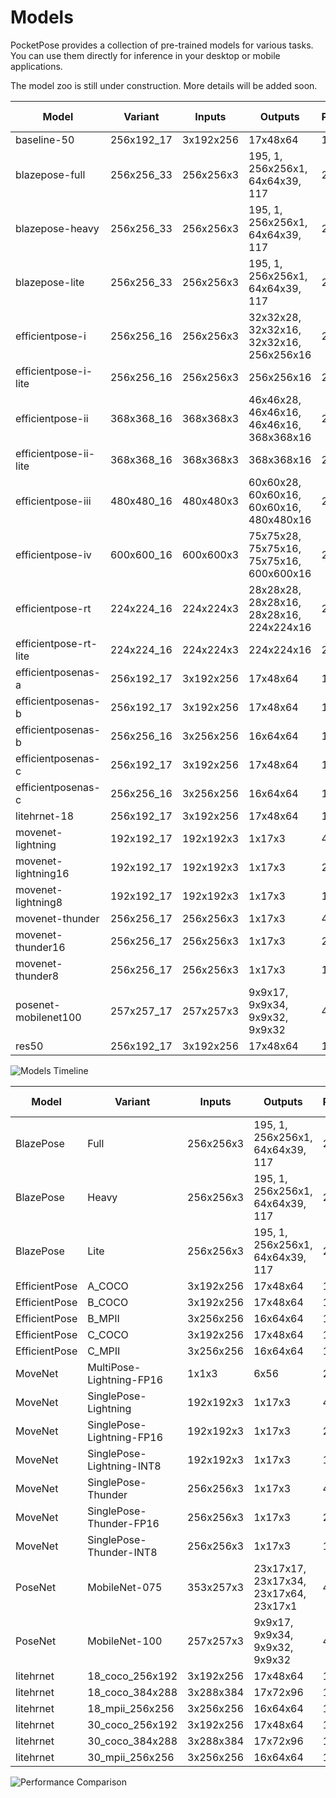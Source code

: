 # Models

PocketPose provides a collection of pre-trained models for various tasks. You can use them directly for inference in your desktop or mobile applications.

The model zoo is still under construction. More details will be added soon.

| Model                 | Variant    | Inputs    | Outputs                                  |   Precision |   Size (MB) |   FLOPs (M) |   Params (M) |
|-----------------------|------------|-----------|------------------------------------------|-------------|-------------|-------------|--------------|
| baseline-50           | 256x192_17 | 3x192x256 | 17x48x64                                 |           1 |       32.83 |     8041.66 |        23.49 |
| blazepose-full        | 256x256_33 | 256x256x3 | 195, 1, 256x256x1, 64x64x39, 117         |           2 |        6.14 |      774.26 |         3.17 |
| blazepose-heavy       | 256x256_33 | 256x256x3 | 195, 1, 256x256x1, 64x64x39, 117         |           2 |       26.43 |     3858.81 |        13.75 |
| blazepose-lite        | 256x256_33 | 256x256x3 | 195, 1, 256x256x1, 64x64x39, 117         |           2 |        2.69 |      397.56 |         1.36 |
| efficientpose-i       | 256x256_16 | 256x256x3 | 32x32x28, 32x32x16, 32x32x16, 256x256x16 |           2 |        1.43 |     1495.89 |         0.69 |
| efficientpose-i-lite  | 256x256_16 | 256x256x3 | 256x256x16                               |           2 |        1.1  |     1360    |         0.55 |
| efficientpose-ii      | 368x368_16 | 368x368x3 | 46x46x28, 46x46x16, 46x46x16, 368x368x16 |           2 |        3.37 |     7305.14 |         1.67 |
| efficientpose-ii-lite | 368x368_16 | 368x368x3 | 368x368x16                               |           2 |        2.74 |     6883.47 |         1.4  |
| efficientpose-iii     | 480x480_16 | 480x480x3 | 60x60x28, 60x60x16, 60x60x16, 480x480x16 |           2 |        6.24 |    22606.7  |         3.14 |
| efficientpose-iv      | 600x600_16 | 600x600x3 | 75x75x28, 75x75x16, 75x75x16, 600x600x16 |           2 |       12.56 |    71566.1  |         6.41 |
| efficientpose-rt      | 224x224_16 | 224x224x3 | 28x28x28, 28x28x16, 28x28x16, 224x224x16 |           2 |        0.92 |      739.09 |         0.43 |
| efficientpose-rt-lite | 224x224_16 | 224x224x3 | 224x224x16                               |           2 |        0.75 |      721.71 |         0.37 |
| efficientposenas-a    | 256x192_17 | 3x192x256 | 17x48x64                                 |           1 |        1.49 |      726.3  |         1.15 |
| efficientposenas-b    | 256x192_17 | 3x192x256 | 17x48x64                                 |           1 |        3.52 |     1980.43 |         3.03 |
| efficientposenas-b    | 256x256_16 | 3x256x256 | 16x64x64                                 |           1 |        3.52 |     2640.31 |         3.03 |
| efficientposenas-c    | 256x192_17 | 3x192x256 | 17x48x64                                 |           1 |        5.34 |     2681.48 |         4.77 |
| efficientposenas-c    | 256x256_16 | 3x256x256 | 16x64x64                                 |           1 |        5.34 |     3575.04 |         4.77 |
| litehrnet-18          | 256x192_17 | 3x192x256 | 17x48x64                                 |           1 |        1.77 |      406.01 |         1.11 |
| movenet-lightning     | 192x192_17 | 192x192x3 | 1x17x3                                   |           4 |        8.94 |      541.61 |         2.32 |
| movenet-lightning16   | 192x192_17 | 192x192x3 | 1x17x3                                   |           2 |        4.54 |      541.61 |         2.32 |
| movenet-lightning8    | 192x192_17 | 192x192x3 | 1x17x3                                   |           1 |        2.76 |      541.61 |         2.32 |
| movenet-thunder       | 256x256_17 | 256x256x3 | 1x17x3                                   |           4 |       23.87 |     2440.7  |         6.23 |
| movenet-thunder16     | 256x256_17 | 256x256x3 | 1x17x3                                   |           2 |       12    |     2440.7  |         6.23 |
| movenet-thunder8      | 256x256_17 | 256x256x3 | 1x17x3                                   |           1 |        6.8  |     2440.7  |         6.23 |
| posenet-mobilenet100  | 257x257_17 | 257x257x3 | 9x9x17, 9x9x34, 9x9x32, 9x9x32           |           4 |       12.65 |     1674.53 |         3.31 |
| res50                 | 256x192_17 | 3x192x256 | 17x48x64                                 |           1 |       32.83 |     8041.66 |        23.49 |

![Models Timeline](images/model_timeline.png)

| Model         | Variant                   | Inputs    | Outputs                               |   Precision |   Size (MB) |   FLOPs (M) |   Params (M) |
|---------------|---------------------------|-----------|---------------------------------------|-------------|-------------|-------------|--------------|
| BlazePose     | Full                      | 256x256x3 | 195, 1, 256x256x1, 64x64x39, 117      |           2 |        6.14 |      774.26 |         3.17 |
| BlazePose     | Heavy                     | 256x256x3 | 195, 1, 256x256x1, 64x64x39, 117      |           2 |       26.43 |     3858.81 |        13.75 |
| BlazePose     | Lite                      | 256x256x3 | 195, 1, 256x256x1, 64x64x39, 117      |           2 |        2.69 |      397.56 |         1.36 |
| EfficientPose | A_COCO                    | 3x192x256 | 17x48x64                              |           1 |        1.49 |      726.3  |         1.15 |
| EfficientPose | B_COCO                    | 3x192x256 | 17x48x64                              |           1 |        3.52 |     1980.43 |         3.03 |
| EfficientPose | B_MPII                    | 3x256x256 | 16x64x64                              |           1 |        3.52 |     2640.31 |         3.03 |
| EfficientPose | C_COCO                    | 3x192x256 | 17x48x64                              |           1 |        5.34 |     2681.48 |         4.77 |
| EfficientPose | C_MPII                    | 3x256x256 | 16x64x64                              |           1 |        5.34 |     3575.04 |         4.77 |
| MoveNet       | MultiPose-Lightning-FP16  | 1x1x3     | 6x56                                  |           2 |        9.14 |        9.4  |         4.72 |
| MoveNet       | SinglePose-Lightning      | 192x192x3 | 1x17x3                                |           4 |        8.94 |      541.61 |         2.32 |
| MoveNet       | SinglePose-Lightning-FP16 | 192x192x3 | 1x17x3                                |           2 |        4.54 |      541.61 |         2.32 |
| MoveNet       | SinglePose-Lightning-INT8 | 192x192x3 | 1x17x3                                |           1 |        2.76 |      541.61 |         2.32 |
| MoveNet       | SinglePose-Thunder        | 256x256x3 | 1x17x3                                |           4 |       23.87 |     2440.7  |         6.23 |
| MoveNet       | SinglePose-Thunder-FP16   | 256x256x3 | 1x17x3                                |           2 |       12    |     2440.7  |         6.23 |
| MoveNet       | SinglePose-Thunder-INT8   | 256x256x3 | 1x17x3                                |           1 |        6.8  |     2440.7  |         6.23 |
| PoseNet       | MobileNet-075             | 353x257x3 | 23x17x17, 23x17x34, 23x17x64, 23x17x1 |           4 |        4.82 |     1358.86 |         1.26 |
| PoseNet       | MobileNet-100             | 257x257x3 | 9x9x17, 9x9x34, 9x9x32, 9x9x32        |           4 |       12.65 |     1674.53 |         3.31 |
| litehrnet     | 18_coco_256x192           | 3x192x256 | 17x48x64                              |           1 |        1.77 |      406.01 |         1.11 |
| litehrnet     | 18_coco_384x288           | 3x288x384 | 17x72x96                              |           1 |        1.77 |      913.26 |         1.11 |
| litehrnet     | 18_mpii_256x256           | 3x256x256 | 16x64x64                              |           1 |        1.77 |      540.95 |         1.11 |
| litehrnet     | 30_coco_256x192           | 3x192x256 | 17x48x64                              |           1 |        2.83 |      634.08 |         1.74 |
| litehrnet     | 30_coco_384x288           | 3x288x384 | 17x72x96                              |           1 |        2.83 |     1426.24 |         1.74 |
| litehrnet     | 30_mpii_256x256           | 3x256x256 | 16x64x64                              |           1 |        2.83 |      844.99 |         1.74 |

![Performance Comparison](images/performance_comparison.png)
